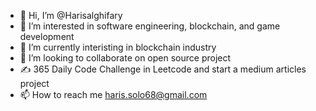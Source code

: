 - 👋 Hi, I’m @Harisalghifary
- 👀 I’m interested in software engineering, blockchain, and game development
- 🌱 I’m currently interisting in blockchain industry
- 💞️ I’m looking to collaborate on open source project
- ✍️ 365 Daily Code Challenge in Leetcode and start a medium articles project
- 📫 How to reach me haris.solo68@gmail.com

<!---
Harisalghifary/Harisalghifary is a ✨ special ✨ repository because its `README.md` (this file) appears on your GitHub profile.
You can click the Preview link to take a look at your changes.
--->

